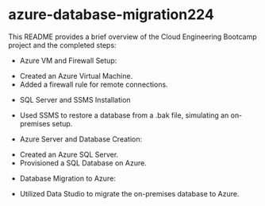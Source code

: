 # azure-database-migration224

This README provides a brief overview of the Cloud Engineering Bootcamp project and the completed steps:

* Azure VM and Firewall Setup:

- Created an Azure Virtual Machine.
- Added a firewall rule for remote connections.
  
* SQL Server and SSMS Installation


* Used SSMS to restore a database from a .bak file, simulating an on-premises setup.

* Azure Server and Database Creation:

- Created an Azure SQL Server.
- Provisioned a SQL Database on Azure.

* Database Migration to Azure:

- Utilized Data Studio to migrate the on-premises database to Azure.


